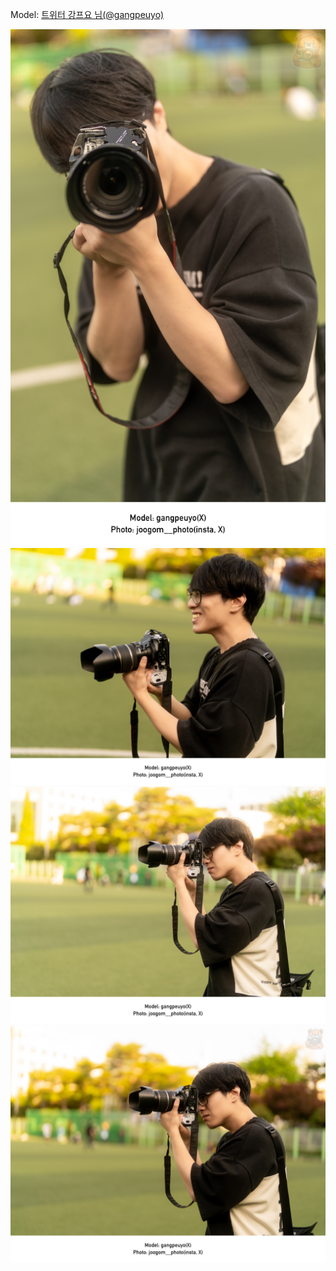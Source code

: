 ﻿---
dddd: 2024.06.08 부코페 토
nickname: 강프요
sns_type: x
sns_id: gangpeuyo
---

<a name="gangpeuyo"></a>
Model: <a href="https://x.com/gangpeuyo" target="_blank">트위터 강프요 님(@gangpeuyo)</a>

![DSC01316-2.jpg](/assets/img/2024/06-08/강프요/DSC01316-2.jpg)
![DSC01317-2.jpg](/assets/img/2024/06-08/강프요/DSC01317-2.jpg)
![DSC01318-2.jpg](/assets/img/2024/06-08/강프요/DSC01318-2.jpg)
![DSC01319-2.jpg](/assets/img/2024/06-08/강프요/DSC01319-2.jpg)